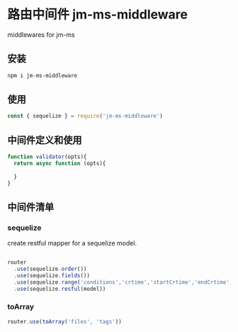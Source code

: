 # 路由中间件 jm-ms-middleware

middlewares for jm-ms

## 安装

```bash
npm i jm-ms-middleware
```

## 使用

```javascript
const { sequelize } = require('jm-ms-middleware')
```

## 中间件定义和使用

```javascript
function validator(opts){
  return async function (opts){
    
  }
}
```

## 中间件清单

### sequelize

create restful mapper for a sequelize model.

```javascript

router
  .use(sequelize.order())
  .use(sequelize.fields())
  .use(sequelize.range('conditions','crtime','startCrtime','endCrtime'))
  .use(sequelize.resful(model))

```

### toArray

```javascript
router.use(toArray('files', 'tags'))
```